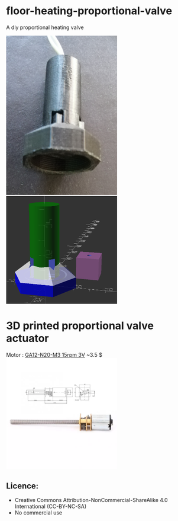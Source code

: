 # floor-heating-proportional-valve
A diy proportional heating valve

<img src="https://github.com/nliaudat/floor-heating-proportional-valve/blob/main/imgs/2022-09-11%2017.59.jpg" width="300">

<img src="https://github.com/nliaudat/floor-heating-proportional-valve/blob/main/imgs/Capture.PNG" width="300">

# 3D printed proportional valve actuator
Motor : [GA12-N20-M3 15rpm 3V](https://fr.aliexpress.com/item/4000311295036.html?spm=a2g0s.12269583.0.0.18834b0ejbgKSj) ~3.5 $
<img src="https://github.com/nliaudat/floor-heating-proportional-valve/blob/main/imgs/GA12YN20-M3_dimensions.png" width="300">


## Licence: 
* Creative Commons Attribution-NonCommercial-ShareAlike 4.0 International (CC-BY-NC-SA)
* No commercial use
